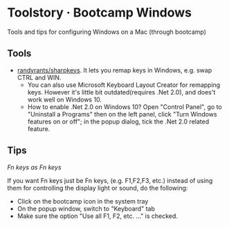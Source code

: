 # Toolstory · Bootcamp Windows

Tools and tips for configuring Windows on a Mac (through bootcamp)

## Tools

* [randyrants/sharpkeys](https://github.com/randyrants/sharpkeys). It lets you remap keys in Windows, e.g. swap CTRL and WIN.
    * You can also use Microsoft Keyboard Layout Creator for remapping keys. However it's little bit outdated(requires .Net 2.0), and does't work well on Windows 10.
    * How to enable .Net 2.0 on Windows 10? Open "Control Panel", go to "Uninstall a Programs" then on the left panel, click "Turn Windows features on or off"; in the popup dialog, tick the .Net 2.0 related feature.

## Tips

*Fn keys as Fn keys*

If you want Fn keys just be Fn keys, (e.g. F1,F2,F3, etc.) instead of using them for controlling the display light or sound, do the following:

* Click on the bootcamp icon in the system tray
* On the popup window, switch to "Keyboard" tab
* Make sure the option "Use all F1, F2, etc. ..." is checked.